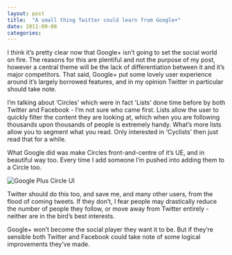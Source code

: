 ```yaml
---
layout: post
title:  "A small thing Twitter could learn from Google+"
date: 2011-09-08  
categories:
---
```

I think it’s pretty clear now that Google+ isn’t going to set the social world on fire. The reasons for this are plentiful and not the purpose of my post, however a central theme will be the lack of differentiation between it and it’s major competitors. That said, Google+ put some lovely user experience around it’s largely borrowed features, and in my opinion Twitter in particular should take note.

I’m talking about ‘Circles’ which were in fact 'Lists’ done time before by both Twitter and Facebook - I’m not sure who came first. Lists allow the user to quickly filter the content they are looking at, which when you are following thousands upon thousands of people is extremely handy. What’s more lists allow you to segment what you read. Only interested in 'Cyclists’ then just read that for a while.

What Google did was make Circles front-and-centre of it’s UE, and in beautiful way too. Every time I add someone I’m pushed into adding them to a Circle too.

<img src="/assets/img/g-plus-circle.jpg" alt="Google Plus Circle UI">

Twitter should do this too, and save me, and many other users, from the flood of coming tweets. If they don’t, I fear people may drastically reduce the number of people they follow, or move away from Twitter entirely - neither are in the bird’s best interests.

Google+ won’t become the social player they want it to be. But if they’re sensible both Twitter and Facebook could take note of some logical improvements they’ve made.
